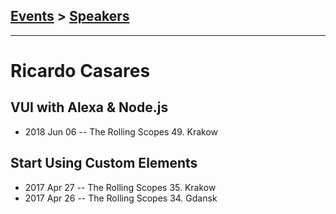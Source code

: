 ## [Events](../README.md) > [Speakers](../speakers.md)
---

# Ricardo Casares

## VUI with Alexa &amp; Node.js
- 2018 Jun 06 -- The Rolling Scopes 49. Krakow    
## Start Using Custom Elements
- 2017 Apr 27 -- The Rolling Scopes 35. Krakow    
- 2017 Apr 26 -- The Rolling Scopes 34. Gdansk    
